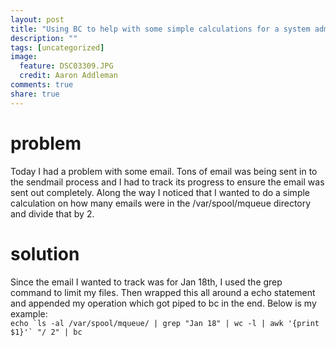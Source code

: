 ```yaml
---
layout: post
title: "Using BC to help with some simple calculations for a system administrator"
description: ""
tags: [uncategorized]
image:
  feature: DSC03309.JPG
  credit: Aaron Addleman
comments: true
share: true
---
```



<h1>problem</h1>
Today I had a problem with some email. Tons of email was being sent in to the sendmail process and I had to track its progress to ensure the email was sent out completely. Along the way I noticed that I wanted to do a simple calculation on how many emails were in the /var/spool/mqueue directory and divide that by 2.
<h1>solution</h1>
Since the email I wanted to track was for Jan 18th, I used the grep command to limit my files. Then wrapped this all around a echo statement and appended my operation which got piped to bc in the end. Below is my example:
<code>
echo `ls -al /var/spool/mqueue/ | grep "Jan 18" | wc -l | awk '{print $1}'` "/ 2" | bc</code>
